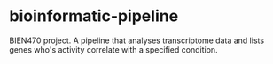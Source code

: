 # bioinformatic-pipeline
BIEN470 project. A pipeline that analyses transcriptome data and lists genes who's activity correlate with a specified condition.
